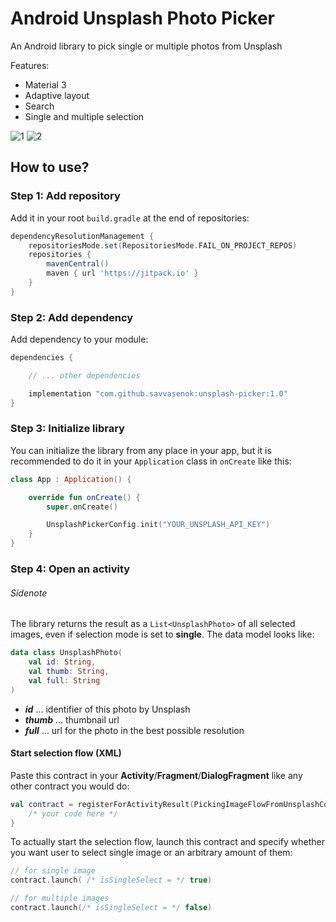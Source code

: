 # Android Unsplash Photo Picker

An Android library to pick single or multiple photos from Unsplash

Features:
+ Material 3
+ Adaptive layout
+ Search
+ Single and multiple selection

![1](https://github.com/savvasenok/unsplash-picker/assets/31893797/1628465e-28b1-435d-91ef-ee2223ea87a0)
![2](https://github.com/savvasenok/unsplash-picker/assets/31893797/3791ee0c-851f-40f8-9919-fa10f3c35f81)



## How to use?
### Step 1: Add repository
Add it in your root `build.gradle` at the end of repositories:
```gradle
dependencyResolutionManagement {
    repositoriesMode.set(RepositoriesMode.FAIL_ON_PROJECT_REPOS)
    repositories {
        mavenCentral()
        maven { url 'https://jitpack.io' }
    }
}
```
### Step 2: Add dependency
Add dependency to your module:
``` gradle
dependencies {

    // ... other dependencies

    implementation "com.github.savvasenok:unsplash-picker:1.0"
}
```
### Step 3: Initialize library
You can initialize the library from any place in your app, but it is recommended to do it in your `Application` class in `onCreate` like this:
```kotlin
class App : Application() {  

    override fun onCreate() {  
        super.onCreate()

        UnsplashPickerConfig.init("YOUR_UNSPLASH_API_KEY") 
    }
}
```
### Step 4: Open an activity
###### *Sidenote*
The library returns the result as a `List<UnsplashPhoto>` of all selected images, even if selection mode is set to **single**. The data model looks like:
```kotlin
data class UnsplashPhoto(  
    val id: String,  
    val thumb: String,  
    val full: String  
)
```
+ ***id*** ... identifier of this photo by Unsplash
+ ***thumb*** ... thumbnail url
+ ***full*** ... url for the photo in the best possible resolution
#### Start selection flow (XML)
Paste this contract in your **Activity**/**Fragment**/**DialogFragment** like any other contract you would do:
```kotlin
val contract = registerForActivityResult(PickingImageFlowFromUnsplashContract()) { unsplashPhotos ->
    /* your code here */ 
}
```

To actually start the selection flow, launch this contract and specify whether you want user to select single image or an arbitrary amount of them:
```kotlin
// for single image
contract.launch( /* isSingleSelect = */ true)

// for multiple images
contract.launch(/* isSingleSelect = */ false)
```
